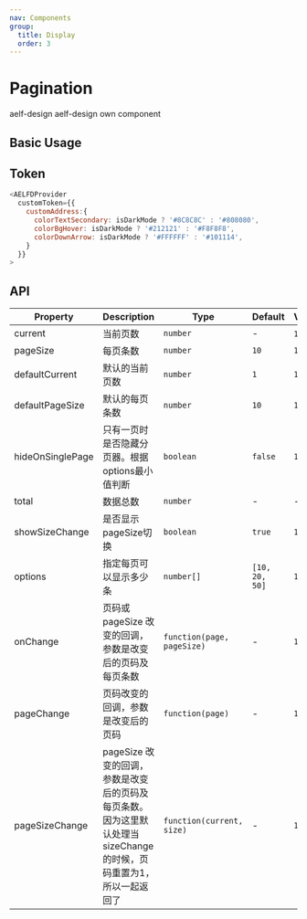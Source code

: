```yaml
---
nav: Components
group:
  title: Display
  order: 3
---
```


# Pagination

<Badge type='success'>aelf-design</Badge> aelf-design own component

## Basic Usage

<code src="./demos/basic.tsx"></code> <code src="./demos/last.tsx"></code>

## Token

```js
<AELFDProvider
  customToken={{
    customAddress:{
      colorTextSecondary: isDarkMode ? '#8C8C8C' : '#808080',
      colorBgHover: isDarkMode ? '#212121' : '#F8F8F8',
      colorDownArrow: isDarkMode ? '#FFFFFF' : '#101114',
    }
  }}
>
```

## API

| Property | Description | Type | Default | Version |
| --- | --- | --- | --- | --- |
| current | 当前页数 | `number` | - | `1.0.0`&nbsp; |
| pageSize | 每页条数 | `number` | `10` | `1.0.0` |
| defaultCurrent | 默认的当前页数 | `number` | `1` | `1.0.0` |
| defaultPageSize | 默认的每页条数 | `number` | `10` | `1.0.0` |
| hideOnSinglePage | 只有一页时是否隐藏分页器。根据options最小值判断 | `boolean` | `false` | `1.0.0` |
| total | 数据总数 | `number` | - | - |
| showSizeChange | 是否显示pageSize切换 | `boolean` | `true` | `1.0.0` |
| options | 指定每页可以显示多少条 | `number[]` | `[10, 20, 50]` | `1.0.0` |
| onChange | 页码或 pageSize 改变的回调，参数是改变后的页码及每页条数 | `function(page, pageSize)` | - | `1.0.0` |
| pageChange | 页码改变的回调，参数是改变后的页码 | `function(page)` | - | `1.0.0` |
| pageSizeChange | pageSize 改变的回调，参数是改变后的页码及每页条数。因为这里默认处理当sizeChange的时候，页码重置为1，所以一起返回了 | `function(current, size)` | - | `1.0.0` |
